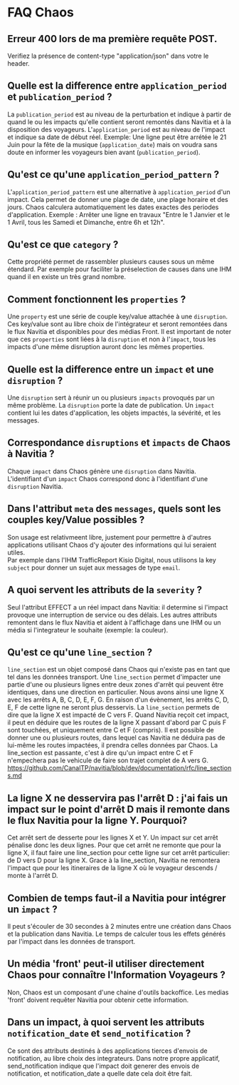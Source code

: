 # FAQ Chaos

## Erreur 400 lors de ma première requête POST.
Verifiez la présence de content-type "application/json" dans votre le header.

## Quelle est la difference entre `application_period` et `publication_period` ?
La `publication_period` est au niveau de la perturbation et indique à partir de quand le ou les impacts qu'elle contient seront remontés dans Navitia et à la disposition des voyageurs.
L'`application_period` est au niveau de l'impact et indique sa date de début réel.
Exemple: Une ligne peut être arrétée le 21 Juin pour la fête de la musique (`application_date`) mais on voudra sans doute en informer les voyageurs bien avant (`publication_period`).

## Qu'est ce qu'une `application_period_pattern` ?
L'`application_period_pattern` est une alternative à `application_period` d'un impact.
Cela permet de donner une plage de date, une plage horaire et des jours. Chaos calculera automatiquement les dates exactes des periodes d'application.
Exemple : Arrêter une ligne en travaux "Entre le 1 Janvier et le 1 Avril, tous les Samedi et Dimanche, entre 6h et 12h".

## Qu'est ce que `category` ?
Cette propriété permet de rassembler plusieurs causes sous un même étendard.
Par exemple pour faciliter la préselection de causes dans une IHM quand il en existe un très grand nombre.

## Comment fonctionnent les `properties` ?
Une `property` est une série de couple key/value attachée à une `disruption`.
Ces key/value sont au libre choix de l'intégrateur et seront remontées dans le flux Navitia et disponibles pour des médias Front.
Il est important de noter que ces `properties` sont liées à la `disruption` et non à l'`impact`, tous les impacts d'une même disruption auront donc les mêmes properties.

## Quelle est la difference entre un `impact` et une `disruption` ?
Une `disruption` sert à réunir un ou plusieurs `impacts` provoqués par un même problème.
La `disruption` porte la date de publication. Un `impact` contient lui les dates d'application, les objets impactés, la sévérité, et les messages.

## Correspondance `disruptions` et `impacts` de Chaos à Navitia ?
Chaque `impact` dans Chaos génère une `disruption` dans Navitia.
</br>L'identifiant d'un `impact` Chaos correspond donc à l'identifiant d'une `disruption` Navitia.

## Dans l'attribut `meta` des `messages`, quels sont les couples key/Value possibles ?
Son usage est relativmeent libre, justement pour permettre à d'autres applications utilisant Chaos d'y ajouter des informations qui lui seraient utiles.
</br>Par exemple dans l'IHM TrafficReport Kisio Digital, nous utilisons la key `subject` pour donner un sujet aux messages de type `email`.

## A quoi servent les attributs de la `severity` ?
Seul l'attribut EFFECT a un réel impact dans Navitia: il determine si l'impact provoque une interruption de service ou des délais.
Les autres attributs remontent dans le flux Navitia et aident à l'affichage dans une IHM ou un média si l'integrateur le souhaite (exemple: la couleur).

## Qu'est ce qu'une `line_section` ?
`line_section` est un objet composé dans Chaos qui n'existe pas en tant que tel dans les données transport.
Une `line_section` permet d'impacter une partie d'une ou plusieurs lignes entre deux zones d'arrêt qui peuvent être identiques, dans une direction en particulier.
Nous avons ainsi une ligne X avec les arrêts A, B, C, D, E, F, G. En raison d'un évènement, les arrêts C, D, E, F de cette ligne ne seront plus desservis.
La `line_section` permets de dire que la ligne X est impacté de C vers F.
Quand Navitia reçoit cet impact, il peut en déduire que les routes de la ligne X passant d'abord par C puis F sont touchées, et uniquement entre C et F (compris).
Il est possible de donner une ou plusieurs routes, dans lequel cas Navitia ne déduira pas de lui-même les routes impactées, il prendra celles données par Chaos.
La line_section est passante, c'est à dire qu'un impact entre C et F n'empechera pas le vehicule de faire son trajet complet de A vers G.
https://github.com/CanalTP/navitia/blob/dev/documentation/rfc/line_sections.md

## La ligne X ne desservira pas l'arrêt D : j'ai fais un impact sur le point d'arrêt D mais il remonte dans le flux Navitia pour la ligne Y. Pourquoi?
Cet arrêt sert de desserte pour les lignes X et Y. Un impact sur cet arrêt pénalise donc les deux lignes.
Pour que cet arrêt ne remonte que pour la ligne X, il faut faire une line_section pour cette ligne sur cet arrêt particulier: de D vers D pour la ligne X.
Grace à la line_section, Navitia ne remontera l'impact que pour les itineraires de la ligne X où le voyageur descends / monte à l'arrêt D.

## Combien de temps faut-il a Navitia pour intégrer un `impact` ?
Il peut s'écouler de 30 secondes à 2 minutes entre une création dans Chaos et la publication dans Navitia. Le temps de calculer tous les effets générés par l'impact dans les données de transport.

## Un média 'front' peut-il utiliser directement Chaos pour connaître l'Information Voyageurs ?
Non, Chaos est un composant d'une chaine d'outils backoffice. Les medias 'front' doivent requêter Navitia pour obtenir cette information.

## Dans un impact, à quoi servent les attributs `notification_date` et `send_notification` ?
Ce sont des attributs destinés à des applications tierces d'envois de notification, au libre choix des integrateurs.
Dans notre propre applicatif, send_notification indique que l'impact doit generer des envois de notification, et notification_date a quelle date cela doit être fait.